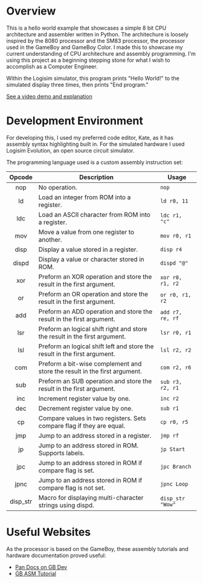 # Overview

This is a hello world example that showcases a simple 8 bit CPU architecture and assembler written in Python.
The architechure is loosely inspired by the 8080 processor and the SM83 processor, the processor used in the GameBoy and GameBoy Color.
I made this to showcase my current understanding of CPU architechure and assembly programming.
I'm using this project as a beginning stepping stone for what I wish to accomplish as a Computer Engineer.

Within the Logisim simulator, this program prints "Hello World!" to the simulated display three times, then prints "End program."

[See a video demo and explanation](https://hyperdriveguy.github.io/web-frontend-practice/videos/hello-world-asm-walkthrough.html)

# Development Environment

For developing this, I used my preferred code editor, Kate, as it has assembly syntax highlighting built in.
For the simulated hardware I used Logisim Evolution, an open source circuit simulator.

The programming language used is a custom assembly instruction set:

| **Opcode** | **Description**                                                            | **Usage**        |
|:----------:| -------------------------------------------------------------------------- | ---------------- |
| nop        | No operation.                                                              | `nop`            |
| ld         | Load an integer from ROM into a register.                                  | `ld r0, 11`      |
| ldc        | Load an ASCII character from ROM into a register.                          | `ldc r1, "c"`    |
| mov        | Move a value from one register to another.                                 | `mov r0, r1`     |
| disp       | Display a value stored in a register.                                      | `disp r4`        |
| dispd      | Display a value or character stored in ROM.                                | `dispd "@"`      |
| xor        | Preform an XOR operation and store the result in the first argument.       | `xor r0, r1, r2` |
| or         | Preform an OR operation and store the result in the first argument.        | `or r0, r1, r2`  |
| add        | Preform an ADD operation and store the result in the first argument.       | `add r7, re, rf` |
| lsr        | Preform an logical shift right and store the result in the first argument. | `lsr r0, r1`     |
| lsl        | Preform an logical shift left and store the result in the first argument.  | `lsl r2, r2`     |
| com        | Preform a bit-wise complement and store the result in the first argument.  | `com r2, r6`     |
| sub        | Preform an SUB operation and store the result in the first argument.       | `sub r3, r2, r1` |
| inc        | Increment register value by one.                                           | `inc r2`         |
| dec        | Decrement register value by one.                                           | `sub r1`         |
| cp         | Compare values in two registers. Sets compare flag if they are equal.      | `cp r0, r5`      |
| jmp        | Jump to an address stored in a register.                                   | `jmp rf`         |
| jp         | Jump to an address stored in ROM. Supports labels.                         | `jp Start`       |
| jpc        | Jump to an address stored in ROM if compare flag is set.                   | `jpc Branch`     |
| jpnc       | Jump to an address stored in ROM if compare flag is not set.               | `jpnc Loop`      |
| disp_str   | Macro for displaying multi-character strings using dispd.                  | `disp_str "Wow"` |

# Useful Websites

As the processor is based on the GameBoy, these assembly tutorials and hardware documentation proved useful:

* [Pan Docs on GB Dev](https://gbdev.io/pandocs/)
* [GB ASM Tutorial](https://eldred.fr/gb-asm-tutorial/)
